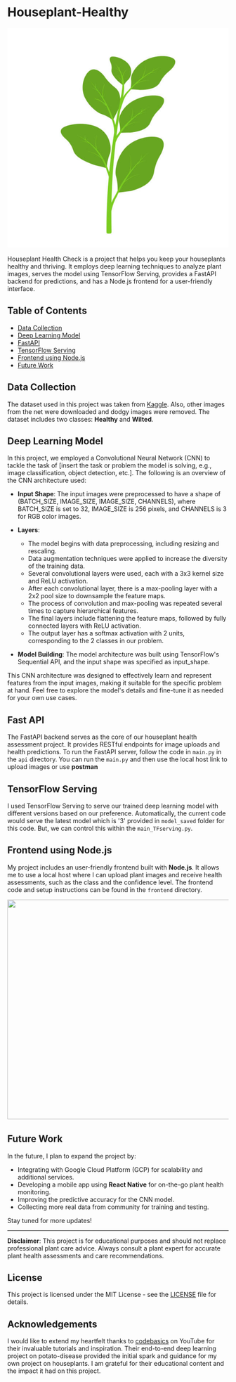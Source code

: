 # Houseplant-Healthy

<!-- ![Houseplant Healthy Logo](houseplant.jpg) -->
<p align="center">
  <img src=houseplant.jpg width="700px" height="500px" >
</p>

Houseplant Health Check is a project that helps you keep your houseplants healthy and thriving. It employs deep learning techniques to analyze plant images, serves the model using TensorFlow Serving, provides a FastAPI backend for predictions, and has a Node.js frontend for a user-friendly interface.

## Table of Contents

- [Data Collection](#data-collection)
- [Deep Learning Model](#deep-learning-model)
- [FastAPI](#fastapi)
- [TensorFlow Serving](#tensorflow-serving)
- [Frontend using Node.js](#frontend-using-nodejs)
- [Future Work](#future-work)

## Data Collection

The dataset used in this project was taken from [Kaggle](https://www.kaggle.com/datasets/russellchan/healthy-and-wilted-houseplant-images/data). Also, other images from the net were downloaded and dodgy images were removed. The dataset includes two classes: **Healthy** and **Wilted**.

## Deep Learning Model

In this project, we employed a Convolutional Neural Network (CNN) to tackle the task of [insert the task or problem the model is solving, e.g., image classification, object detection, etc.]. The following is an overview of the CNN architecture used:

- **Input Shape**: The input images were preprocessed to have a shape of (BATCH_SIZE, IMAGE_SIZE, IMAGE_SIZE, CHANNELS), where BATCH_SIZE is set to 32, IMAGE_SIZE is 256 pixels, and CHANNELS is 3 for RGB color images.

- **Layers**:

  - The model begins with data preprocessing, including resizing and rescaling.
  - Data augmentation techniques were applied to increase the diversity of the training data.
  - Several convolutional layers were used, each with a 3x3 kernel size and ReLU activation.
  - After each convolutional layer, there is a max-pooling layer with a 2x2 pool size to downsample the feature maps.
  - The process of convolution and max-pooling was repeated several times to capture hierarchical features.
  - The final layers include flattening the feature maps, followed by fully connected layers with ReLU activation.
  - The output layer has a softmax activation with 2 units, corresponding to the 2 classes in our problem.

- **Model Building**: The model architecture was built using TensorFlow's Sequential API, and the input shape was specified as input_shape.

This CNN architecture was designed to effectively learn and represent features from the input images, making it suitable for the specific problem at hand. Feel free to explore the model's details and fine-tune it as needed for your own use cases.

## Fast API

The FastAPI backend serves as the core of our houseplant health assessment project. It provides RESTful endpoints for image uploads and health predictions. To run the FastAPI server, follow the code in `main.py` in the `api` directory. You can run the `main.py` and then use the local host link to upload images or use **postman**

## TensorFlow Serving

I used TensorFlow Serving to serve our trained deep learning model with different versions based on our preference. Automatically, the current code would serve the latest model which is '3' provided in `model_saved` folder for this code. But, we can control this within the `main_TFserving.py`.

## Frontend using Node.js

My project includes an user-friendly frontend built with **Node.js**. It allows me to use a local host where I can upload plant images and receive health assessments, such as the class and the confidence level. The frontend code and setup instructions can be found in the `frontend` directory.

<p align="center">
  <img src=houseplantWeb.png width="700px" height="500px" >
</p>

## Future Work

In the future, I plan to expand the project by:

- Integrating with Google Cloud Platform (GCP) for scalability and additional services.
- Developing a mobile app using **React Native** for on-the-go plant health monitoring.
- Improving the predictive accuracy for the CNN model.
- Collecting more real data from community for training and testing.

Stay tuned for more updates!

---

**Disclaimer**: This project is for educational purposes and should not replace professional plant care advice. Always consult a plant expert for accurate plant health assessments and care recommendations.

## License

This project is licensed under the MIT License - see the [LICENSE](LICENSE) file for details.

## Acknowledgements

I would like to extend my heartfelt thanks to [codebasics](https://www.youtube.com/watch?v=dGtDTjYs3xc&list=PLeo1K3hjS3ut2o1ay5Dqh-r1kq6ZU8W0M&index=17&t=24s) on YouTube for their invaluable tutorials and inspiration. Their end-to-end deep learning project on potato-disease provided the initial spark and guidance for my own project on houseplants. I am grateful for their educational content and the impact it had on this project.

<!-- ## Installation

1. Clone the repository:

   	```bash
   	git clone https://github.com/bhargobdeka/houseplant-healthy.git

   	```

2. Change to the directory:

	```bash
	cd houseplant-healthy

	```
## Model

![Model 1](model-1.png)


## Results
![Model Predict 1](model-predict-1.png) -->

